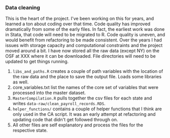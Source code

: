 ### Data cleaning

This is the heart of the project. I've been working on this for years, and learned a ton about coding over that time. Code quality has improved dramatically from some of the early files. In fact, the earliest work was done in Stata, that code will need to be migrated to R. Code quality is uneven, and would benefit from refactoring to be made consistent. Over the years I had issues with storage capacity and computational constraints and the project moved around a bit. I have now stored all the raw data (except NY) on the OSF at XXX where it can be downloaded. File directories will need to be updated to get things running. 

1. `libs_and_paths.R` creates a couple of path variables with the location of the raw data and the place to save the output file. Loads some libraries as well.
1. core_variables.txt list the names of the core set of variables that were processed into the master dataset. 
1. `MasterCompilation.R` pulls together the csv files for each state and writes `data-raw/clean_payroll_records.RDS`.
1. `helper_functions/` contains a couple of helper functions that I think are only used in the CA script. It was an early attempt at refactoring and updating code that didn't get followed through on. 
1. All other files are self explanatory and process the files for the respective state.